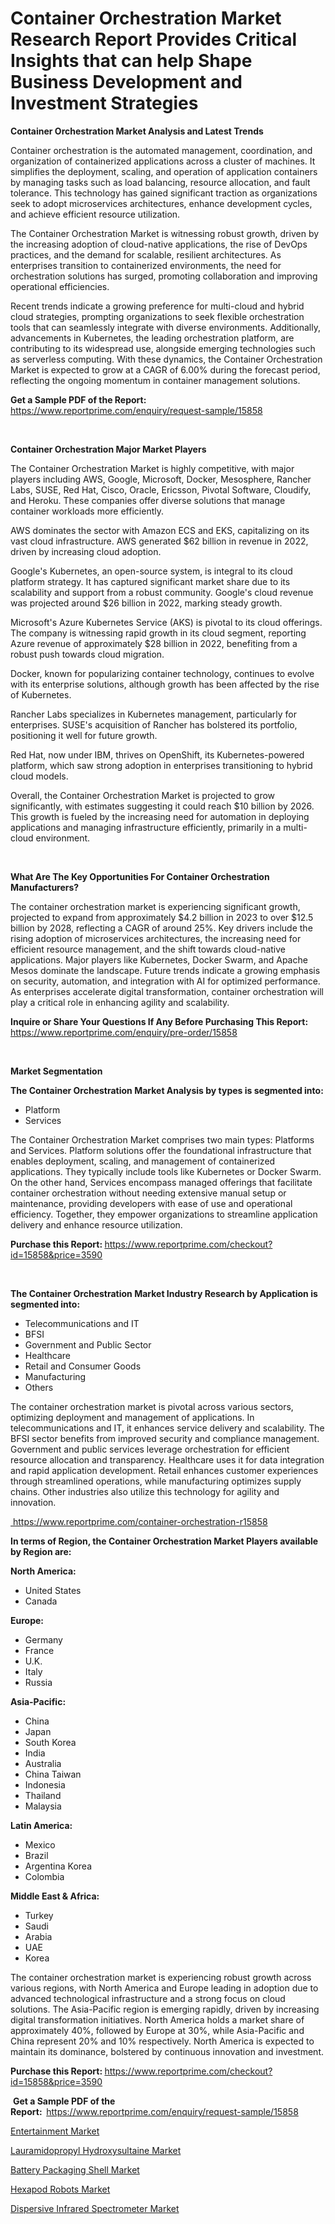 <p><h1>Container Orchestration Market Research Report Provides Critical Insights that can help Shape Business Development and Investment Strategies</h1></p><p><strong>Container Orchestration Market Analysis and Latest Trends</strong></p>
<p><p>Container orchestration is the automated management, coordination, and organization of containerized applications across a cluster of machines. It simplifies the deployment, scaling, and operation of application containers by managing tasks such as load balancing, resource allocation, and fault tolerance. This technology has gained significant traction as organizations seek to adopt microservices architectures, enhance development cycles, and achieve efficient resource utilization.</p><p>The Container Orchestration Market is witnessing robust growth, driven by the increasing adoption of cloud-native applications, the rise of DevOps practices, and the demand for scalable, resilient architectures. As enterprises transition to containerized environments, the need for orchestration solutions has surged, promoting collaboration and improving operational efficiencies.</p><p>Recent trends indicate a growing preference for multi-cloud and hybrid cloud strategies, prompting organizations to seek flexible orchestration tools that can seamlessly integrate with diverse environments. Additionally, advancements in Kubernetes, the leading orchestration platform, are contributing to its widespread use, alongside emerging technologies such as serverless computing. With these dynamics, the Container Orchestration Market is expected to grow at a CAGR of 6.00% during the forecast period, reflecting the ongoing momentum in container management solutions.</p></p>
<p><strong>Get a Sample PDF of the Report:&nbsp;</strong> <a href="https://www.reportprime.com/enquiry/request-sample/15858?utm_campaign=1105&utm_medium=2&utm_source=Github&utm_content=ia&utm_term=30112024&utm_id=container-orchestration">https://www.reportprime.com/enquiry/request-sample/15858</a></p>
<p>&nbsp;</p>
<p><strong>Container Orchestration Major Market Players</strong></p>
<p><p>The Container Orchestration Market is highly competitive, with major players including AWS, Google, Microsoft, Docker, Mesosphere, Rancher Labs, SUSE, Red Hat, Cisco, Oracle, Ericsson, Pivotal Software, Cloudify, and Heroku. These companies offer diverse solutions that manage container workloads more efficiently.</p><p>AWS dominates the sector with Amazon ECS and EKS, capitalizing on its vast cloud infrastructure. AWS generated $62 billion in revenue in 2022, driven by increasing cloud adoption.</p><p>Google's Kubernetes, an open-source system, is integral to its cloud platform strategy. It has captured significant market share due to its scalability and support from a robust community. Google's cloud revenue was projected around $26 billion in 2022, marking steady growth.</p><p>Microsoft's Azure Kubernetes Service (AKS) is pivotal to its cloud offerings. The company is witnessing rapid growth in its cloud segment, reporting Azure revenue of approximately $28 billion in 2022, benefiting from a robust push towards cloud migration.</p><p>Docker, known for popularizing container technology, continues to evolve with its enterprise solutions, although growth has been affected by the rise of Kubernetes. </p><p>Rancher Labs specializes in Kubernetes management, particularly for enterprises. SUSE's acquisition of Rancher has bolstered its portfolio, positioning it well for future growth. </p><p>Red Hat, now under IBM, thrives on OpenShift, its Kubernetes-powered platform, which saw strong adoption in enterprises transitioning to hybrid cloud models. </p><p>Overall, the Container Orchestration Market is projected to grow significantly, with estimates suggesting it could reach $10 billion by 2026. This growth is fueled by the increasing need for automation in deploying applications and managing infrastructure efficiently, primarily in a multi-cloud environment.</p></p>
<p>&nbsp;</p>
<p><strong>What Are The Key Opportunities For Container Orchestration Manufacturers?</strong></p>
<p><p>The container orchestration market is experiencing significant growth, projected to expand from approximately $4.2 billion in 2023 to over $12.5 billion by 2028, reflecting a CAGR of around 25%. Key drivers include the rising adoption of microservices architectures, the increasing need for efficient resource management, and the shift towards cloud-native applications. Major players like Kubernetes, Docker Swarm, and Apache Mesos dominate the landscape. Future trends indicate a growing emphasis on security, automation, and integration with AI for optimized performance. As enterprises accelerate digital transformation, container orchestration will play a critical role in enhancing agility and scalability.</p></p>
<p><strong>Inquire or Share Your Questions If Any Before Purchasing This Report:</strong> <a href="https://www.reportprime.com/enquiry/pre-order/15858?utm_campaign=1105&utm_medium=2&utm_source=Github&utm_content=ia&utm_term=30112024&utm_id=container-orchestration">https://www.reportprime.com/enquiry/pre-order/15858</a></p>
<p>&nbsp;</p>
<p><strong>Market Segmentation</strong></p>
<p><strong>The Container Orchestration Market Analysis by types is segmented into:</strong></p>
<p><ul><li>Platform</li><li>Services</li></ul></p>
<p><p>The Container Orchestration Market comprises two main types: Platforms and Services. Platform solutions offer the foundational infrastructure that enables deployment, scaling, and management of containerized applications. They typically include tools like Kubernetes or Docker Swarm. On the other hand, Services encompass managed offerings that facilitate container orchestration without needing extensive manual setup or maintenance, providing developers with ease of use and operational efficiency. Together, they empower organizations to streamline application delivery and enhance resource utilization.</p></p>
<p><strong>Purchase this Report:&nbsp;</strong><a href="https://www.reportprime.com/checkout?id=15858&price=3590&utm_campaign=1105&utm_medium=2&utm_source=Github&utm_content=ia&utm_term=30112024&utm_id=container-orchestration">https://www.reportprime.com/checkout?id=15858&price=3590</a></p>
<p>&nbsp;</p>
<p><strong>The Container Orchestration Market Industry Research by Application is segmented into:</strong></p>
<p><ul><li>Telecommunications and IT</li><li>BFSI</li><li>Government and Public Sector</li><li>Healthcare</li><li>Retail and Consumer Goods</li><li>Manufacturing</li><li>Others</li></ul></p>
<p><p>The container orchestration market is pivotal across various sectors, optimizing deployment and management of applications. In telecommunications and IT, it enhances service delivery and scalability. The BFSI sector benefits from improved security and compliance management. Government and public services leverage orchestration for efficient resource allocation and transparency. Healthcare uses it for data integration and rapid application development. Retail enhances customer experiences through streamlined operations, while manufacturing optimizes supply chains. Other industries also utilize this technology for agility and innovation.</p></p>
<p><a href="https://www.reportprime.com/container-orchestration-r15858?utm_campaign=1105&utm_medium=2&utm_source=Github&utm_content=ia&utm_term=30112024&utm_id=container-orchestration">&nbsp;https://www.reportprime.com/container-orchestration-r15858</a></p>
<p><strong>In terms of Region, the Container Orchestration Market Players available by Region are:</strong></p>
<p>
    <p> <strong> North America: </strong>
        <ul>
            <li>United States</li>
            <li>Canada</li>
        </ul>
        </p> 
    <p> <strong> Europe: </strong>
        <ul>
            <li>Germany</li>
            <li>France</li>
            <li>U.K.</li>
            <li>Italy</li>
            <li>Russia</li>
        </ul>
        </p> 
    <p> <strong> Asia-Pacific: </strong>
        <ul>
            <li>China</li>
            <li>Japan</li>
            <li>South Korea</li>
            <li>India</li>
            <li>Australia</li>
            <li>China Taiwan</li>
            <li>Indonesia</li>
            <li>Thailand</li>
            <li>Malaysia</li>
        </ul>
        </p> 
    <p> <strong> Latin America: </strong>
        <ul>
            <li>Mexico</li>
            <li>Brazil</li>
            <li>Argentina Korea</li>
            <li>Colombia</li>
        </ul>
        </p> 
    <p> <strong> Middle East & Africa: </strong>
        <ul>
            <li>Turkey</li>
            <li>Saudi</li>
            <li>Arabia</li>
            <li>UAE</li>
            <li>Korea</li>
        </ul>
    </p>
    </p>
<p><p>The container orchestration market is experiencing robust growth across various regions, with North America and Europe leading in adoption due to advanced technological infrastructure and a strong focus on cloud solutions. The Asia-Pacific region is emerging rapidly, driven by increasing digital transformation initiatives. North America holds a market share of approximately 40%, followed by Europe at 30%, while Asia-Pacific and China represent 20% and 10% respectively. North America is expected to maintain its dominance, bolstered by continuous innovation and investment.</p></p>
<p><strong>Purchase this Report: </strong><a href="https://www.reportprime.com/checkout?id=15858&price=3590&utm_campaign=1105&utm_medium=2&utm_source=Github&utm_content=ia&utm_term=30112024&utm_id=container-orchestration">https://www.reportprime.com/checkout?id=15858&price=3590</a></p>
<p>&nbsp;<strong>Get a Sample PDF of the Report:&nbsp;&nbsp;</strong><a href="https://www.reportprime.com/enquiry/request-sample/15858?utm_campaign=1105&utm_medium=2&utm_source=Github&utm_content=ia&utm_term=30112024&utm_id=container-orchestration">https://www.reportprime.com/enquiry/request-sample/15858</a></p>
<p><strong></strong></p>
<p><p><a href="https://github.com/NorbertYates/Market-Research-Report-List-7/blob/main/entertainment-market.md?utm_campaign=1105&utm_medium=2&utm_source=Github&utm_content=ia&utm_term=30112024&utm_id=container-orchestration">Entertainment Market</a></p><p><a href="https://www.linkedin.com/pulse/future-lauramidopropyl-hydroxysultaine-market-global-forecast-hwjpc?utm_campaign=1105&utm_medium=2&utm_source=Github&utm_content=ia&utm_term=30112024&utm_id=container-orchestration">Lauramidopropyl Hydroxysultaine Market</a></p><p><a href="https://issuu.com/reportprime-2/docs/battery-packaging-shell-market-size-2030.pptx?utm_campaign=1105&utm_medium=2&utm_source=Github&utm_content=ia&utm_term=30112024&utm_id=container-orchestration">Battery Packaging Shell Market</a></p><p><a href="https://www.linkedin.com/pulse/evaluating-market-players-hexapod-robots-sector-strengths-fsilc?utm_campaign=1105&utm_medium=2&utm_source=Github&utm_content=ia&utm_term=30112024&utm_id=container-orchestration">Hexapod Robots Market</a></p><p><a href="https://issuu.com/reportprime-2/docs/dispersive-infrared-spectrometer-market-size-2030.?utm_campaign=1105&utm_medium=2&utm_source=Github&utm_content=ia&utm_term=30112024&utm_id=container-orchestration">Dispersive Infrared Spectrometer Market</a></p></p>